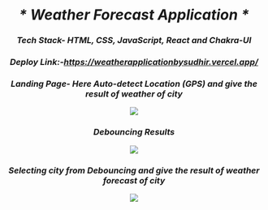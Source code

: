 <div align="center">
<i><h1>* Weather Forecast Application *</h1></i>

<i><h3>Tech Stack- HTML, CSS, JavaScript, React and Chakra-UI</h3></i>

<i><h3>Deploy Link:-https://weatherapplicationbysudhir.vercel.app/</h3></i>


<i><h3>Landing Page- Here Auto-detect Location (GPS) and give the result of weather of city  </h3></i>

<img src="https://user-images.githubusercontent.com/97445870/194877657-e9958265-82cc-43d8-a08f-879aefa46199.png"/>

<i><h3>Debouncing Results </h3></i>
<img src="https://user-images.githubusercontent.com/97445870/194877671-095c6e84-2af5-4192-85ee-2c9442cbfa6d.png"/>

<i><h3>Selecting city from Debouncing and give the result of weather forecast of city  </h3></i>
<img src="https://user-images.githubusercontent.com/97445870/194877680-f1381f8c-318c-41e0-b65f-a05c74aa3589.png"/>
</div>

